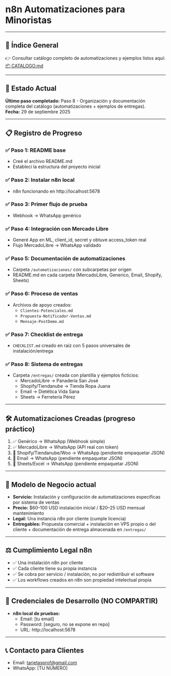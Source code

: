 # n8n Automatizaciones para Minoristas

---

## 📑 Índice General
👉 Consultar catálogo completo de automatizaciones y ejemplos listos aquí:  
[📦 CATALOGO.md](CATALOGO.md)

---

## 🎯 Estado Actual
**Último paso completado:** Paso 8 - Organización y documentación completa del catálogo (automatizaciones + ejemplos de entregas).  
**Fecha:** 29 de septiembre 2025  

---

## 📋 Registro de Progreso

### ✅ Paso 1: README base
- Creé el archivo README.md
- Establecí la estructura del proyecto inicial

### ✅ Paso 2: Instalar n8n local
- n8n funcionando en http://localhost:5678

### ✅ Paso 3: Primer flujo de prueba
- Webhook → WhatsApp genérico

### ✅ Paso 4: Integración con Mercado Libre
- Generé App en ML, client_id, secret y obtuve access_token real
- Flujo MercadoLibre → WhatsApp validado

### ✅ Paso 5: Documentación de automatizaciones
- Carpeta `/automatizaciones/` con subcarpetas por origen
- README.md en cada carpeta (MercadoLibre, Generico, Email, Shopify, Sheets)

### ✅ Paso 6: Proceso de ventas
- Archivos de apoyo creados:  
  - `Clientes-Potenciales.md`  
  - `Propuesta-Notificador-Ventas.md`  
  - `Mensaje-PostDemo.md`  

### ✅ Paso 7: Checklist de entrega
- `CHECKLIST.md` creado en raíz con 5 pasos universales de instalación/entrega

### ✅ Paso 8: Sistema de entregas
- Carpeta `/entregas/` creada con plantilla y ejemplos ficticios:  
  - MercadoLibre → Panadería San José  
  - Shopify/Tiendanube → Tienda Ropa Juana  
  - Email → Dietética Vida Sana  
  - Sheets → Ferretería Pérez  

---

## 🛠️ Automatizaciones Creadas (progreso práctico)
1. ✅ Genérico → WhatsApp (Webhook simple)  
2. ✅ MercadoLibre → WhatsApp (API real con token)  
3. 📌 Shopify/Tiendanube/Woo → WhatsApp (pendiente empaquetar JSON)  
4. 📌 Email → WhatsApp (pendiente empaquetar JSON)  
5. 📌 Sheets/Excel → WhatsApp (pendiente empaquetar JSON)

---

## 💼 Modelo de Negocio actual
- **Servicio:** Instalación y configuración de automatizaciones específicas por sistema de ventas  
- **Precio:** $60–100 USD instalación inicial / $20–25 USD mensual mantenimiento  
- **Legal:** Una instancia n8n por cliente (cumple licencia)  
- **Entregables:** Propuesta comercial + instalación en VPS propio o del cliente + documentación de entrega almacenada en `/entregas/`

---

## ⚖️ Cumplimiento Legal n8n
- ✅ Una instalación n8n por cliente  
- ✅ Cada cliente tiene su propia instancia  
- ✅ Se cobra por servicio / instalación, no por redistribuir el software  
- ✅ Los workflows creados en n8n son propiedad intelectual propia

---

## 🔐 Credenciales de Desarrollo (NO COMPARTIR)
- **n8n local de pruebas:**  
  - Email: [tu email]  
  - Password: [seguro, no se expone en repo]  
  - URL: http://localhost:5678  

---

## 📞 Contacto para Clientes
- Email: tarjetasprof@gmail.com
- WhatsApp: [TU NÚMERO]
